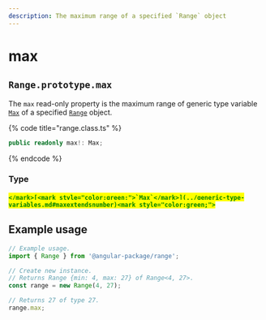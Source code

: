 ```yaml
---
description: The maximum range of a specified `Range` object
---
```


# max

## `Range.prototype.max`

The `max` read-only property is the maximum range of generic type variable [`Max`](../generic-type-variables.md#maxextendsnumber) of a specified [`Range`](broken-reference) object.

{% code title="range.class.ts" %}
```typescript
public readonly max!: Max;
```
{% endcode %}

### Type

#### <mark style="color:green;">``</mark>[<mark style="color:green;">`Max`</mark>](../generic-type-variables.md#maxextendsnumber)<mark style="color:green;">``</mark>

## Example usage

```typescript
// Example usage.
import { Range } from '@angular-package/range';

// Create new instance.
// Returns Range {min: 4, max: 27} of Range<4, 27>.
const range = new Range(4, 27);

// Returns 27 of type 27.
range.max;
```

